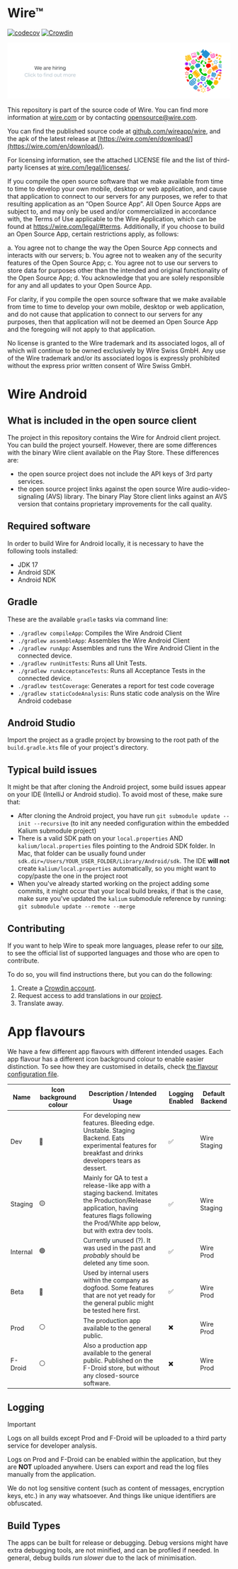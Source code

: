 # Wire™
[![codecov](https://codecov.io/gh/wireapp/wire-android/branch/develop/graph/badge.svg?token=9ELBEPM793)](https://codecov.io/gh/wireapp/wire-android)
[![Crowdin](https://badges.crowdin.net/wire-android-reloaded/localized.svg)](https://crowdin.com/project/wire-android-reloaded)

[![Wire logo](https://github.com/wireapp/wire/blob/master/assets/header-small.png?raw=true)](https://wire.com/jobs/)

This repository is part of the source code of Wire. You can find more information at [wire.com](https://wire.com) or by contacting opensource@wire.com.

You can find the published source code at [github.com/wireapp/wire](https://github.com/wireapp/wire), and the apk of the latest release at [https://wire.com/en/download/](https://wire.com/en/download/).

For licensing information, see the attached LICENSE file and the list of third-party licenses at [wire.com/legal/licenses/](https://wire.com/legal/licenses/).

If you compile the open source software that we make available from time to time to develop your own mobile, desktop or web application, and cause that application to connect to our servers for any purposes, we refer to that resulting application as an “Open Source App”.  All Open Source Apps are subject to, and may only be used and/or commercialized in accordance with, the Terms of Use applicable to the Wire Application, which can be found at https://wire.com/legal/#terms.  Additionally, if you choose to build an Open Source App, certain restrictions apply, as follows:

a. You agree not to change the way the Open Source App connects and interacts with our servers; b. You agree not to weaken any of the security features of the Open Source App; c. You agree not to use our servers to store data for purposes other than the intended and original functionality of the Open Source App; d. You acknowledge that you are solely responsible for any and all updates to your Open Source App.

For clarity, if you compile the open source software that we make available from time to time to develop your own mobile, desktop or web application, and do not cause that application to connect to our servers for any purposes, then that application will not be deemed an Open Source App and the foregoing will not apply to that application.

No license is granted to the Wire trademark and its associated logos, all of which will continue to be owned exclusively by Wire Swiss GmbH. Any use of the Wire trademark and/or its associated logos is expressly prohibited without the express prior written consent of Wire Swiss GmbH.

# Wire Android

## What is included in the open source client

The project in this repository contains the Wire for Android client project. You can build the project yourself. However, there are some differences with the binary Wire client available on the Play Store.
These differences are:

- the open source project does not include the API keys of 3rd party services.
- the open source project links against the open source Wire audio-video-signaling (AVS) library. The binary Play Store client links against an AVS version that contains proprietary improvements for the call quality.

## Required software

In order to build Wire for Android locally, it is necessary to have the following tools installed:

- JDK 17
- Android SDK
- Android NDK

## Gradle

These are the available `gradle` tasks via command line:

 - ```./gradlew compileApp```: Compiles the Wire Android Client
 - ```./gradlew assembleApp```: Assembles the Wire Android Client
 - ```./gradlew runApp```: Assembles and runs the Wire Android Client in the connected device.
 - ```./gradlew runUnitTests```: Runs all Unit Tests.
 - ```./gradlew runAcceptanceTests```: Runs all Acceptance Tests in the connected device.
 - ```./gradlew testCoverage```: Generates a report for test code coverage 
 - ```./gradlew staticCodeAnalysis```: Runs static code analysis on the Wire Android codebase


## Android Studio

Import the project as a gradle project by browsing to the root path of the ```build.gradle.kts``` file of your project's directory.


## Typical build issues

It might be that after cloning the Android project, some build issues appear on your IDE (IntelliJ or Android studio). To avoid most of these, make sure that:
- After cloning the Android project, you have run `git submodule update --init --recursive` (to init any needed configuration within the embedded Kalium submodule project)
- There is a valid SDK path on your `local.properties` AND `kalium/local.properties` files pointing to the Android SDK folder. In Mac, that folder can be usually found under `sdk.dir=/Users/YOUR_USER_FOLDER/Library/Android/sdk`. The IDE **will not** create `kalium/local.properties` automatically, so you might want to copy/paste the one in the project root
- When you've already started working on the project adding some commits, it might occur that your local build breaks, if that is the case, make sure you've updated the `kalium` submodule reference by running: `git submodule update --remote --merge`

## Contributing

If you want to help Wire to speak more languages, please refer to our [site](https://support.wire.com/hc/en-us/articles/202856874-Language-support), to see the official list of supported languages and those who are open to contribute.

To do so, you will find instructions there, but you can do the following:

1. Create a [Crowdin account](https://crowdin.com/).
2. Request access to add translations in our [project](https://crowdin.com/project/wire-android-reloaded).
3. Translate away.

# App flavours

We have a few different app flavours with different intended usages. Each app flavour has a different icon background colour to enable easier distinction.
To see how they are customised in details, check [the flavour configuration file](./default.json).

| Name     | Icon background colour | Description / Intended Usage                                                                                                                                                                      | Logging Enabled | Default Backend |
|----------|------------------------|---------------------------------------------------------------------------------------------------------------------------------------------------------------------------------------------------|-----------------|-----------------|
| Dev      | 🔴                     | For developing new features. Bleeding edge. Unstable. Staging Backend. Eats experimental features for breakfast and drinks developers tears as dessert.                                           | ✅               | Wire Staging    |
| Staging  | 🟡                     | Mainly for QA to test a release-like app with a staging backend. Imitates the Production/Release application, having features flags following the Prod/White app below, but with extra dev tools. | ✅               | Wire Staging    |
| Internal | 🟢                     | Currently unused (?). It was used in the past and _probably_ should be deleted any time soon.                                                                                                     | ✅               | Wire Prod       |
| Beta     | 🔵                     | Used by internal users within the company as dogfood. Some features that are not yet ready for the general public might be tested here first.                                                     | ✅               | Wire Prod       |
| Prod     | ⚪                      | The production app available to the general public.                                                                                                                                               | ✖️              | Wire Prod       |
| F-Droid  | ⚪                      | Also a production app available to the general public. Published on the F-Droid store, but without any closed-source software.                                                                    | ✖️              | Wire Prod       |

## Logging
> [!IMPORTANT]
> Logs on all builds except Prod and F-Droid will be uploaded to a third party service for developer analysis.
> 
> Logs on Prod and F-Droid can be enabled within the application, but they are **NOT** uploaded anywhere. Users can export and read the log files manually from the application.
> 
> We do not log sensitive content (such as content of messages, encryption keys, etc.) in any way whatsoever. And things like unique identifiers are obfuscated.

## Build Types

The apps can be built for release or debugging. Debug versions might have extra debugging tools, are not minified, and can be profiled if needed. In general, debug builds _run slower_ due to the lack of minimisation. 
